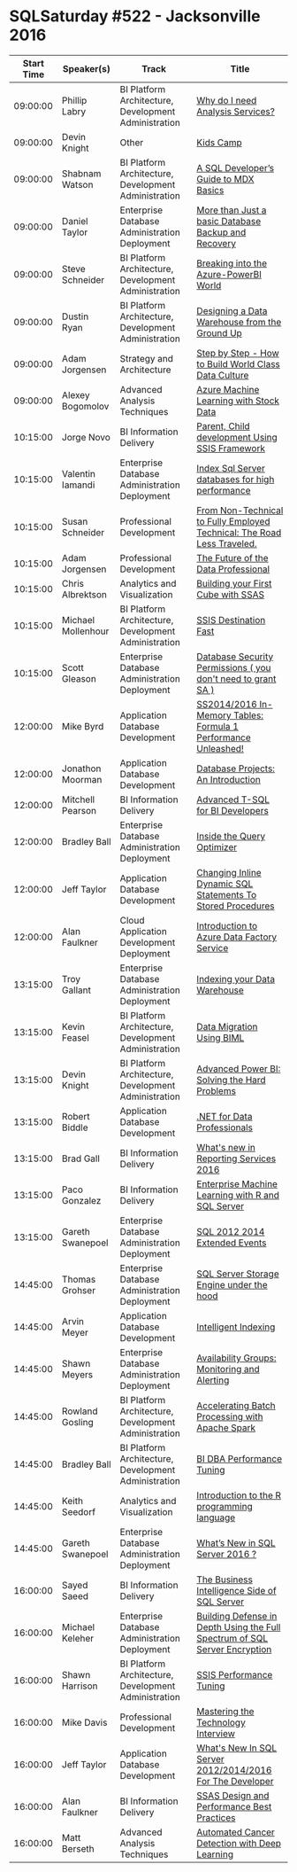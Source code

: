 # SQLSaturday #522 - Jacksonville 2016
Start Time|Speaker(s)|Track|Title
---|---|---|---
09:00:00|Phillip Labry|BI Platform Architecture, Development  Administration|[Why do I need Analysis Services?](45541.md)
09:00:00|Devin Knight|Other|[Kids Camp](46799.md)
09:00:00|Shabnam Watson|BI Platform Architecture, Development  Administration|[A SQL Developer’s Guide to MDX Basics](48501.md)
09:00:00|Daniel Taylor|Enterprise Database Administration  Deployment|[More than Just a basic Database Backup and Recovery](48901.md)
09:00:00|Steve Schneider|BI Platform Architecture, Development  Administration|[Breaking into the Azure-PowerBI World](49036.md)
09:00:00|Dustin Ryan|BI Platform Architecture, Development  Administration|[Designing a Data Warehouse from the Ground Up](49092.md)
09:00:00|Adam Jorgensen|Strategy and Architecture|[Step by Step - How to Build World Class Data Culture](49169.md)
09:00:00|Alexey Bogomolov|Advanced Analysis Techniques|[Azure Machine Learning with Stock Data](49308.md)
10:15:00|Jorge Novo|BI Information Delivery|[Parent, Child development Using SSIS Framework](45631.md)
10:15:00|Valentin Iamandi|Enterprise Database Administration  Deployment|[Index Sql Server databases for high performance](46128.md)
10:15:00|Susan Schneider|Professional Development|[From Non-Technical to Fully Employed Technical:  The Road Less Traveled.](48931.md)
10:15:00|Adam Jorgensen|Professional Development|[The Future of the Data Professional](49168.md)
10:15:00|Chris Albrektson|Analytics and Visualization|[Building your First Cube with SSAS](49256.md)
10:15:00|Michael Mollenhour|BI Platform Architecture, Development  Administration|[SSIS Destination Fast](49269.md)
10:15:00|Scott Gleason|Enterprise Database Administration  Deployment|[Database Security Permissions ( you don't need to grant SA )](49352.md)
12:00:00|Mike Byrd|Application  Database Development|[SS2014/2016 In-Memory Tables:  Formula 1 Performance Unleashed!](45962.md)
12:00:00|Jonathon Moorman|Application  Database Development|[Database Projects: An Introduction](48205.md)
12:00:00|Mitchell Pearson|BI Information Delivery|[Advanced T-SQL for BI Developers](48753.md)
12:00:00|Bradley Ball|Enterprise Database Administration  Deployment|[Inside the Query Optimizer](49105.md)
12:00:00|Jeff Taylor|Application  Database Development|[Changing Inline Dynamic SQL Statements To Stored Procedures](49342.md)
12:00:00|Alan Faulkner|Cloud Application Development  Deployment|[Introduction to Azure Data Factory Service](49363.md)
13:15:00|Troy Gallant|Enterprise Database Administration  Deployment|[Indexing your Data Warehouse](45606.md)
13:15:00|Kevin Feasel|BI Platform Architecture, Development  Administration|[Data Migration Using BIML](46087.md)
13:15:00|Devin Knight|BI Platform Architecture, Development  Administration|[Advanced Power BI: Solving the Hard Problems](49095.md)
13:15:00|Robert Biddle|Application  Database Development|[.NET for Data Professionals](49253.md)
13:15:00|Brad Gall|BI Information Delivery|[What's new in Reporting Services 2016](49331.md)
13:15:00|Paco Gonzalez|BI Information Delivery|[Enterprise Machine Learning with R and SQL Server](49359.md)
13:15:00|Gareth Swanepoel|Enterprise Database Administration  Deployment|[SQL 2012  2014 Extended Events](50176.md)
14:45:00|Thomas Grohser|Enterprise Database Administration  Deployment|[SQL Server Storage Engine under the hood ](45859.md)
14:45:00|Arvin Meyer|Application  Database Development|[Intelligent Indexing](46813.md)
14:45:00|Shawn Meyers|Enterprise Database Administration  Deployment|[Availability Groups:  Monitoring and Alerting](47008.md)
14:45:00|Rowland Gosling|BI Platform Architecture, Development  Administration|[Accelerating Batch Processing with Apache Spark](48116.md)
14:45:00|Bradley Ball|BI Platform Architecture, Development  Administration|[BI DBA Performance Tuning](49104.md)
14:45:00|Keith Seedorf|Analytics and Visualization|[Introduction to the R programming language](49554.md)
14:45:00|Gareth Swanepoel|Enterprise Database Administration  Deployment|[What’s New in SQL Server 2016 ?](50175.md)
16:00:00|Sayed Saeed|BI Information Delivery|[The Business Intelligence Side of SQL Server](48142.md)
16:00:00|Michael Keleher|Enterprise Database Administration  Deployment|[Building Defense in Depth Using the Full Spectrum of SQL Server Encryption](48315.md)
16:00:00|Shawn Harrison|BI Platform Architecture, Development  Administration|[SSIS Performance Tuning](48387.md)
16:00:00|Mike Davis|Professional Development|[Mastering the Technology Interview](48796.md)
16:00:00|Jeff Taylor|Application  Database Development|[What's New In SQL Server 2012/2014/2016 For The Developer](49343.md)
16:00:00|Alan Faulkner|BI Information Delivery|[SSAS Design and Performance Best Practices](49365.md)
16:00:00|Matt Berseth|Advanced Analysis Techniques|[Automated Cancer Detection with Deep Learning](50167.md)
